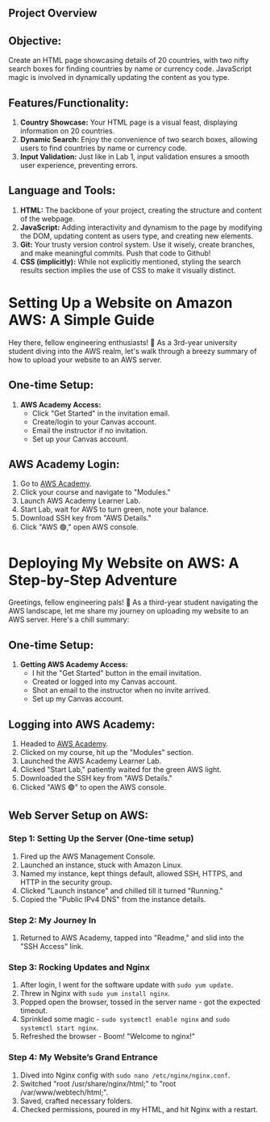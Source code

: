 ## Project Overview

## Objective:
Create an HTML page showcasing details of 20 countries, with two nifty search boxes for finding countries by name or currency code. JavaScript magic is involved in dynamically updating the content as you type.

## Features/Functionality:
1. **Country Showcase:** Your HTML page is a visual feast, displaying information on 20 countries.
2. **Dynamic Search:** Enjoy the convenience of two search boxes, allowing users to find countries by name or currency code.
3. **Input Validation:** Just like in Lab 1, input validation ensures a smooth user experience, preventing errors.

## Language and Tools:
1. **HTML:** The backbone of your project, creating the structure and content of the webpage.
2. **JavaScript:** Adding interactivity and dynamism to the page by modifying the DOM, updating content as users type, and creating new elements.
3. **Git:** Your trusty version control system. Use it wisely, create branches, and make meaningful commits. Push that code to Github!
5. **CSS (implicitly):** While not explicitly mentioned, styling the search results section implies the use of CSS to make it visually distinct.

# Setting Up a Website on Amazon AWS: A Simple Guide

Hey there, fellow engineering enthusiasts! 👋 As a 3rd-year university student diving into the AWS realm, let's walk through a breezy summary of how to upload your website to an AWS server.

## One-time Setup:
1. **AWS Academy Access:**
   - Click "Get Started" in the invitation email.
   - Create/login to your Canvas account.
   - Email the instructor if no invitation.
   - Set up your Canvas account.

## AWS Academy Login:
1. Go to [AWS Academy](https://awsacademy.instructure.com).
2. Click your course and navigate to "Modules."
3. Launch AWS Academy Learner Lab.
4. Start Lab, wait for AWS to turn green, note your balance.
5. Download SSH key from "AWS Details."
6. Click "AWS 🟢," open AWS console.

# Deploying My Website on AWS: A Step-by-Step Adventure
Greetings, fellow engineering pals! 👋 As a third-year student navigating the AWS landscape, let me share my journey on uploading my website to an AWS server. Here's a chill summary:

## One-time Setup:
1. **Getting AWS Academy Access:**
   - I hit the "Get Started" button in the email invitation.
   - Created or logged into my Canvas account.
   - Shot an email to the instructor when no invite arrived.
   - Set up my Canvas account.

## Logging into AWS Academy:
1. Headed to [AWS Academy](https://awsacademy.instructure.com).
2. Clicked on my course, hit up the "Modules" section.
3. Launched the AWS Academy Learner Lab.
4. Clicked "Start Lab," patiently waited for the green AWS light.
5. Downloaded the SSH key from "AWS Details."
6. Clicked "AWS 🟢" to open the AWS console.

## Web Server Setup on AWS:
### Step 1: Setting Up the Server (One-time setup)
1. Fired up the AWS Management Console.
2. Launched an instance, stuck with Amazon Linux.
3. Named my instance, kept things default, allowed SSH, HTTPS, and HTTP in the security group.
4. Clicked "Launch instance" and chilled till it turned "Running."
5. Copied the "Public IPv4 DNS" from the instance details.

### Step 2: My Journey In
1. Returned to AWS Academy, tapped into "Readme," and slid into the "SSH Access" link.

### Step 3: Rocking Updates and Nginx
1. After login, I went for the software update with `sudo yum update`.
2. Threw in Nginx with `sudo yum install nginx`.
3. Popped open the browser, tossed in the server name - got the expected timeout.
4. Sprinkled some magic - `sudo systemctl enable nginx` and `sudo systemctl start nginx`.
5. Refreshed the browser - Boom! "Welcome to nginx!"

### Step 4: My Website’s Grand Entrance
1. Dived into Nginx config with `sudo nano /etc/nginx/nginx.conf`.
2. Switched "root /usr/share/nginx/html;" to "root /var/www/webtech/html;".
3. Saved, crafted necessary folders.
4. Checked permissions, poured in my HTML, and hit Nginx with a restart.
